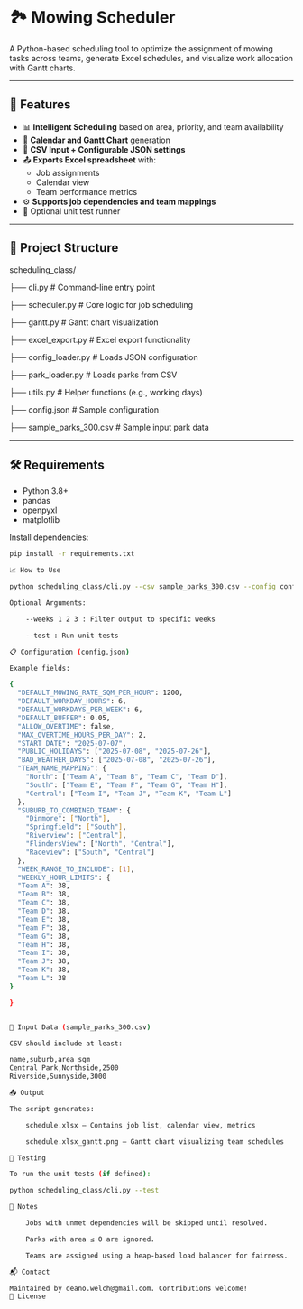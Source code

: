 # 🏞️ Mowing Scheduler

A Python-based scheduling tool to optimize the assignment of mowing tasks across teams, generate Excel schedules, and visualize work allocation with Gantt charts.

---

## 🚀 Features

- 📊 **Intelligent Scheduling** based on area, priority, and team availability
- 📅 **Calendar and Gantt Chart** generation
- 📁 **CSV Input + Configurable JSON settings**
- 📤 **Exports Excel spreadsheet** with:
  - Job assignments
  - Calendar view
  - Team performance metrics
- ⚙️ **Supports job dependencies and team mappings**
- 🧪 Optional unit test runner

---

## 📂 Project Structure

scheduling_class/

├── cli.py # Command-line entry point

├── scheduler.py # Core logic for job scheduling

├── gantt.py # Gantt chart visualization

├── excel_export.py # Excel export functionality

├── config_loader.py # Loads JSON configuration

├── park_loader.py # Loads parks from CSV

├── utils.py # Helper functions (e.g., working days)

├── config.json # Sample configuration

├── sample_parks_300.csv # Sample input park data


---

## 🛠️ Requirements

- Python 3.8+
- pandas
- openpyxl
- matplotlib

Install dependencies:

```bash
pip install -r requirements.txt

📈 How to Use

python scheduling_class/cli.py --csv sample_parks_300.csv --config config.json --output schedule.xlsx

Optional Arguments:

    --weeks 1 2 3 : Filter output to specific weeks

    --test : Run unit tests

📋 Configuration (config.json)

Example fields:

{
  "DEFAULT_MOWING_RATE_SQM_PER_HOUR": 1200,
  "DEFAULT_WORKDAY_HOURS": 6,
  "DEFAULT_WORKDAYS_PER_WEEK": 6,
  "DEFAULT_BUFFER": 0.05,
  "ALLOW_OVERTIME": false,
  "MAX_OVERTIME_HOURS_PER_DAY": 2,
  "START_DATE": "2025-07-07",
  "PUBLIC_HOLIDAYS": ["2025-07-08", "2025-07-26"],
  "BAD_WEATHER_DAYS": ["2025-07-08", "2025-07-26"],
  "TEAM_NAME_MAPPING": {
    "North": ["Team A", "Team B", "Team C", "Team D"],
    "South": ["Team E", "Team F", "Team G", "Team H"],
    "Central": ["Team I", "Team J", "Team K", "Team L"]
  },
  "SUBURB_TO_COMBINED_TEAM": {
    "Dinmore": ["North"],
    "Springfield": ["South"],
    "Riverview": ["Central"],
    "FlindersView": ["North", "Central"],
    "Raceview": ["South", "Central"]
  },
  "WEEK_RANGE_TO_INCLUDE": [1],
  "WEEKLY_HOUR_LIMITS": {
  "Team A": 38,
  "Team B": 38,
  "Team C": 38,
  "Team D": 38,
  "Team E": 38,
  "Team F": 38,
  "Team G": 38,
  "Team H": 38,
  "Team I": 38,
  "Team J": 38,
  "Team K": 38,
  "Team L": 38
}

}


📄 Input Data (sample_parks_300.csv)

CSV should include at least:

name,suburb,area_sqm
Central Park,Northside,2500
Riverside,Sunnyside,3000

📤 Output

The script generates:

    schedule.xlsx – Contains job list, calendar view, metrics

    schedule.xlsx_gantt.png – Gantt chart visualizing team schedules

🧪 Testing

To run the unit tests (if defined):

python scheduling_class/cli.py --test

📌 Notes

    Jobs with unmet dependencies will be skipped until resolved.

    Parks with area ≤ 0 are ignored.

    Teams are assigned using a heap-based load balancer for fairness.

📬 Contact

Maintained by deano.welch@gmail.com. Contributions welcome!
📄 License

